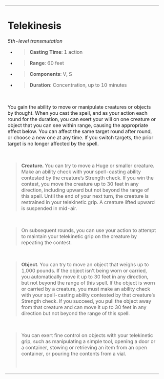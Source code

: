 <table><tbody><tr class="odd"><td><h1 id="telekinesis"><strong>Telekinesis</strong></h1><p><em>5th-level transmutation</em></p><ul><li><blockquote><p><strong>Casting Time</strong>: 1 action</p></blockquote></li><li><blockquote><p><strong>Range</strong>: 60 feet</p></blockquote></li><li><blockquote><p><strong>Components</strong>: V, S</p></blockquote></li><li><blockquote><p><strong>Duration</strong>: Concentration, up to 10 minutes</p></blockquote></li></ul><p> </p><p>You gain the ability to move or manipulate creatures or objects by thought. When you cast the spell, and as your action each round for the duration, you can exert your will on one creature or object that you can see within range, causing the appropriate effect below. You can affect the same target round after round, or choose a new one at any time. If you switch targets, the prior target is no longer affected by the spell.</p><p> </p><blockquote><p><strong>Creature.</strong> You can try to move a Huge or smaller creature. Make an ability check with your spell-casting ability contested by the creature’s Strength check. If you win the contest, you move the creature up to 30 feet in any direction, including upward but not beyond the range of this spell. Until the end of your next turn, the creature is restrained in your telekinetic grip. A creature lifted upward is suspended in mid-air.</p></blockquote><p> </p><blockquote><p>On subsequent rounds, you can use your action to attempt to maintain your telekinetic grip on the creature by repeating the contest.</p></blockquote><p> </p><blockquote><p><strong>Object.</strong> You can try to move an object that weighs up to 1,000 pounds. If the object isn’t being worn or carried, you automatically move it up to 30 feet in any direction, but not beyond the range of this spell. If the object is worn or carried by a creature, you must make an ability check with your spell-casting ability contested by that creature’s Strength check. If you succeed, you pull the object away from that creature and can move it up to 30 feet in any direction but not beyond the range of this spell.</p></blockquote><p> </p><blockquote><p>You can exert fine control on objects with your telekinetic grip, such as manipulating a simple tool, opening a door or a container, stowing or retrieving an item from an open container, or pouring the contents from a vial.</p><p> </p></blockquote></td></tr></tbody></table>